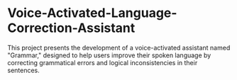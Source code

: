 # Voice-Activated-Language-Correction-Assistant
This project presents the development of a voice-activated assistant named "Grammar," designed to help users improve their spoken language by correcting grammatical errors and logical inconsistencies in their sentences. 
